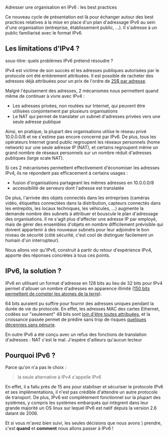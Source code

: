 
Adresser une organisation en IPv6 : les best practices

Ce nouveau cycle de présentation est là pour échanger autour des best practices relatives à la mise en place d'un plan d'adressage IPv6 au sein d'une organisation (entreprise, établissement public, ...). Il s'adresse à un public familiarisé avec le format IPv6.


## Les limitations d'IPv4 ?
sous-titre: quels problèmes IPv6 prétend résoudre ?

IPv4 est victime de son succès et les adresses publiques autorisées par le protocole ont été entièrement attribuées. Il est possible de racheter des adresses déjà attribuées pour un prix de l'ordre de [25$ par adresse](https://auctions.ipv4.global/).

Malgré l'épuisement des adresses, 2 mécanismes nous permettent quand même de continuer à vivre avec IPv4 :
 - Les adresses privées, non routées sur Internet,  qui peuvent être utilisées conjointement  par plusieurs organisations 
 - Le NAT qui permet de translater un subnet d'adresses privées vers une seule adresse publique 
  
Ainsi, en pratique, la plupart des organisations utilise le réseau privé 10.0.0.0/8 et ne s'estime pas encore concerné par  IPv6. De plus, tous les opérateurs Internet grand public regroupent les réseaux personnels (home network) sur une seule adresse IP (NAT), et certains regroupent même un grand nombre de réseaux personnels sur un nombre réduit d'adresses publiques (large scale NAT). 

Si ces 2 mécanismes permettent effectivement d'économiser les adresses IPv4, ils ne répondent pas efficacement à certains usages :
- fusion d'organisations partageant les mêmes adresses en 10.0.0.0/8
- accessibilité de serveurs dont l'adresse est translatée

De plus, l'arrivée des objets connectés dans les entreprises (caméras vidéo, étiquettes connectées dans la distribution, capteurs connectés dans les entrepôts, les locaux techniques, les véhicules, ...) augmente la demande nombre des subnets à attribuer et bouscule le plan d'adressage des organisations. 
Il ne s'agit plus d'affecter une adresse IP par employé, mais de gérer des ensembles d'objets en nombre difficilement prévisible qui doivent appartenir à des nouveaux subnets pour leur adjoindre le bon niveau de sécurité (côté sécurité, c'est cool  de distinguer facilement un humain d'un interrupteur).

Nous allons voir qu'IPv6, construit à partir  du retour d'expérience IPv4, apporte des réponses concrètes à tous ces points.


## IPv6, la solution ?

IPv6 en utilisant un format d'adresse en 128 bits au lieu de 32 bits pour IPv4 permet d'allouer un nombre d'adresses en apparence illimité ([150 bits permettent de compter les atomes de la terre](https://fr.wikipedia.org/wiki/Ordres_de_grandeur_de_nombres#1039_%C3%A0_10100)). 

64 bits auraient pu suffire pour fournir des adresses uniques pendant la durée de vie du protocole. En effet, les adresses MAC des cartes Ethernet, codées sur "seulement" 48 bits  sont [loin d'être toutes attribuées](https://macaddress.io/statistics), et la croissance passée permet de prédire sans trop de risques [quelques décennies sans pénurie](https://macaddress.io/statistics/date).

En outre IPv6 a été conçu avec un refus des fonctions de translation d'adresses : NAT c'est le mal. J'espère d'ailleurs qu'aucun lecteur 


## Pourquoi IPv6 ?

Parce qu'on n'a pas le choix : 

> la seule alternative à IPv4 s'appelle IPv6


En effet, il a fallu près de 15 ans pour stabiliser et sécuriser le protocole IPv6 et ses implémentations, il n'est pas crédible d'attendre un autre protocole de transport. 
De plus,  IPv6 est complètement fonctionnel sur la plupart des systèmes, y compris les systèmes embarqués qui intègrent dans leur grande majorité un OS linux sur lequel IPv6 est natif depuis la version 2.6 datant de 2006. 


Et si vous m'avez bien suivi,  les seules décisions que nous avons ) prendre, c'est **quand** et **comment** nous allons passer à IPv6 ! 




 



<!--stackedit_data:
eyJoaXN0b3J5IjpbMTk0MjY4ODc1MiwxOTMyOTY0MzksLTI5ND
MxMjA2MiwyMDI3NjE4NjEwLC0xODM3NDc2OTg4LC0zMzU5Njc5
NTEsLTExNDY0MDcxMzksLTEyMjQ2ODMzMDksLTE5MDA0NTM3Mz
QsNzg4MzE3Mjk4LC0xNjA5NDI5MTIxLC0xMzUwMTY5OTkyLC0x
MzYyOTg2NDM3LC0zNjg4MjAxNDIsNzA1MjQ3MDEyLDYyOTI0Mj
kzNywxMDI1MzU3NDg0LDEzOTU3NDMxMTddfQ==
-->